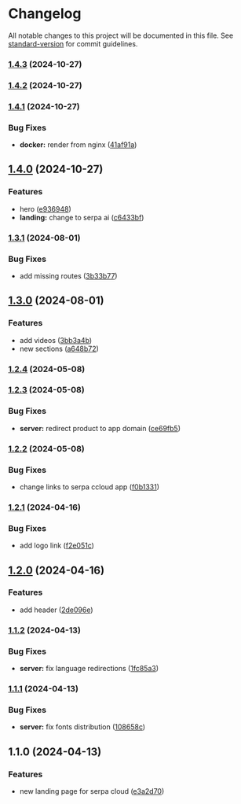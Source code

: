 # Changelog

All notable changes to this project will be documented in this file. See [standard-version](https://github.com/conventional-changelog/standard-version) for commit guidelines.

### [1.4.3](https://github.com/yellow-code-io/serpacloud/compare/v1.4.2...v1.4.3) (2024-10-27)

### [1.4.2](https://github.com/yellow-code-io/serpacloud/compare/v1.4.1...v1.4.2) (2024-10-27)

### [1.4.1](https://github.com/yellow-code-io/serpacloud/compare/v1.4.0...v1.4.1) (2024-10-27)


### Bug Fixes

* **docker:** render from nginx ([41af91a](https://github.com/yellow-code-io/serpacloud/commit/41af91a4d60ab52baeb975a8514b4aaf65ad89c7))

## [1.4.0](https://github.com/yellow-code-io/serpacloud/compare/v1.3.1...v1.4.0) (2024-10-27)


### Features

* hero ([e936948](https://github.com/yellow-code-io/serpacloud/commit/e936948a43bb1aa55fa27e53daad49a55fcfc326))
* **landing:** change to serpa ai ([c6433bf](https://github.com/yellow-code-io/serpacloud/commit/c6433bf9a9ee121b480b95ae0d790d678c8afdd9))

### [1.3.1](https://github.com/yellow-code-io/serpacloud/compare/v1.3.0...v1.3.1) (2024-08-01)


### Bug Fixes

* add missing routes ([3b33b77](https://github.com/yellow-code-io/serpacloud/commit/3b33b772a59daee1d5dce4b15b59fa53d5001985))

## [1.3.0](https://github.com/yellow-code-io/serpacloud/compare/v1.2.4...v1.3.0) (2024-08-01)


### Features

* add videos ([3bb3a4b](https://github.com/yellow-code-io/serpacloud/commit/3bb3a4b9685ea631770070a46ed0fc9df1c2448d))
* new sections ([a648b72](https://github.com/yellow-code-io/serpacloud/commit/a648b72c7e7dd3ae1fc5912c185e063731d27c27))

### [1.2.4](https://github.com/yellow-code-io/serpacloud/compare/v1.2.3...v1.2.4) (2024-05-08)

### [1.2.3](https://github.com/yellow-code-io/serpacloud/compare/v1.2.2...v1.2.3) (2024-05-08)


### Bug Fixes

* **server:** redirect product to app domain ([ce69fb5](https://github.com/yellow-code-io/serpacloud/commit/ce69fb50ce280661a9cfb139e9a3a06bf2007277))

### [1.2.2](https://github.com/yellow-code-io/serpacloud/compare/v1.2.1...v1.2.2) (2024-05-08)


### Bug Fixes

* change links to serpa ccloud app ([f0b1331](https://github.com/yellow-code-io/serpacloud/commit/f0b133198734a56d0dcb31ac24daf4ec51eb761f))

### [1.2.1](https://github.com/yellow-code-io/serpacloud/compare/v1.2.0...v1.2.1) (2024-04-16)


### Bug Fixes

* add logo link ([f2e051c](https://github.com/yellow-code-io/serpacloud/commit/f2e051c27870218f038d99fad78bc6d3e6526892))

## [1.2.0](https://github.com/yellow-code-io/serpacloud/compare/v1.1.2...v1.2.0) (2024-04-16)


### Features

* add header ([2de096e](https://github.com/yellow-code-io/serpacloud/commit/2de096e8ebef50f6e5957c00825ac00608704d2d))

### [1.1.2](https://github.com/yellow-code-io/serpacloud/compare/v1.1.1...v1.1.2) (2024-04-13)


### Bug Fixes

* **server:** fix language redirections ([1fc85a3](https://github.com/yellow-code-io/serpacloud/commit/1fc85a3fb949dd59f666c7690884bd72fb8ae150))

### [1.1.1](https://github.com/yellow-code-io/serpacloud/compare/v1.1.0...v1.1.1) (2024-04-13)


### Bug Fixes

* **server:** fix fonts distribution ([108658c](https://github.com/yellow-code-io/serpacloud/commit/108658c227ad8d08b366161bed377471aef6f7e4))

## 1.1.0 (2024-04-13)


### Features

* new landing page for serpa cloud ([e3a2d70](https://github.com/yellow-code-io/serpacloud/commit/e3a2d70dc8eeb927a16a997f1c68d7367d96948e))

